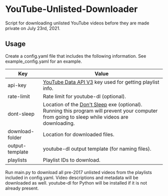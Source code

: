 # YouTube-Unlisted-Downloader
Script for downloading unlisted YouTube videos before they are made private on July 23rd, 2021.

## Usage
Create a config.yaml file that includes the following information. See example_config.yaml for an example.

| Key | Value |
| --- | --- |
| api-key | [YouTube Data API V3](https://developers.google.com/youtube/v3/getting-started) key used for getting playlist info. |
| rate-limit | Rate limit for youtube-dl (optional). |
| dont-sleep | Location of the [Don't Sleep](https://www.softwareok.com/?seite=Microsoft/DontSleep) exe (optional). Running this program will prevent your computer from going to sleep while videos are downloading. |
| download-folder | Location for downloaded files. |
| output-template | youtube-dl output template (for naming files). |
| playlists | Playlist IDs to download. |

Run main.py to download all pre-2017 unlisted videos from the playlists included in config.yaml. Video descriptions and metadata will be downloaded as well.
youtube-dl for Python will be installed if it is not already present.
